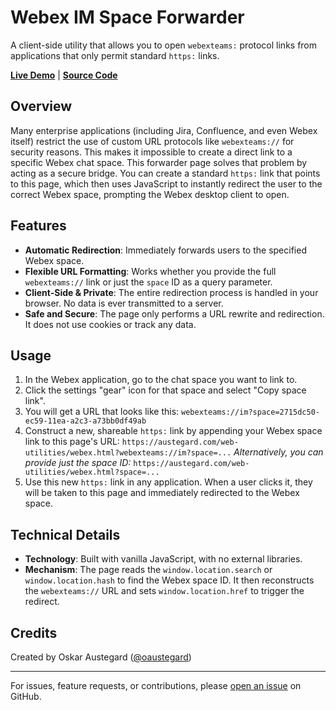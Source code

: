 # Webex IM Space Forwarder

A client-side utility that allows you to open `webexteams:` protocol links from applications that only permit standard `https:` links.

**[Live Demo](https://austegard.com/web-utilities/webex.html)** | **[Source Code](https://github.com/oaustegard/oaustegard.github.io/blob/main/web-utilities/webex.html)**

## Overview

Many enterprise applications (including Jira, Confluence, and even Webex itself) restrict the use of custom URL protocols like `webexteams://` for security reasons. This makes it impossible to create a direct link to a specific Webex chat space. This forwarder page solves that problem by acting as a secure bridge. You can create a standard `https:` link that points to this page, which then uses JavaScript to instantly redirect the user to the correct Webex space, prompting the Webex desktop client to open.

## Features

-   **Automatic Redirection**: Immediately forwards users to the specified Webex space.
-   **Flexible URL Formatting**: Works whether you provide the full `webexteams://` link or just the `space` ID as a query parameter.
-   **Client-Side & Private**: The entire redirection process is handled in your browser. No data is ever transmitted to a server.
-   **Safe and Secure**: The page only performs a URL rewrite and redirection. It does not use cookies or track any data.

## Usage

1.  In the Webex application, go to the chat space you want to link to.
2.  Click the settings "gear" icon for that space and select "Copy space link".
3.  You will get a URL that looks like this:
    `webexteams://im?space=2715dc50-ec59-11ea-a2c3-a73bb0df49ab`
4.  Construct a new, shareable `https:` link by appending your Webex space link to this page's URL:
    `https://austegard.com/web-utilities/webex.html?webexteams://im?space=...`
    *Alternatively, you can provide just the space ID:*
    `https://austegard.com/web-utilities/webex.html?space=...`
5.  Use this new `https:` link in any application. When a user clicks it, they will be taken to this page and immediately redirected to the Webex space.

## Technical Details

-   **Technology**: Built with vanilla JavaScript, with no external libraries.
-   **Mechanism**: The page reads the `window.location.search` or `window.location.hash` to find the Webex space ID. It then reconstructs the `webexteams://` URL and sets `window.location.href` to trigger the redirect.

## Credits

Created by Oskar Austegard ([@oaustegard](https://github.com/oaustegard))

---

For issues, feature requests, or contributions, please [open an issue](https://github.com/oaustegard/oaustegard.github.io/issues) on GitHub.